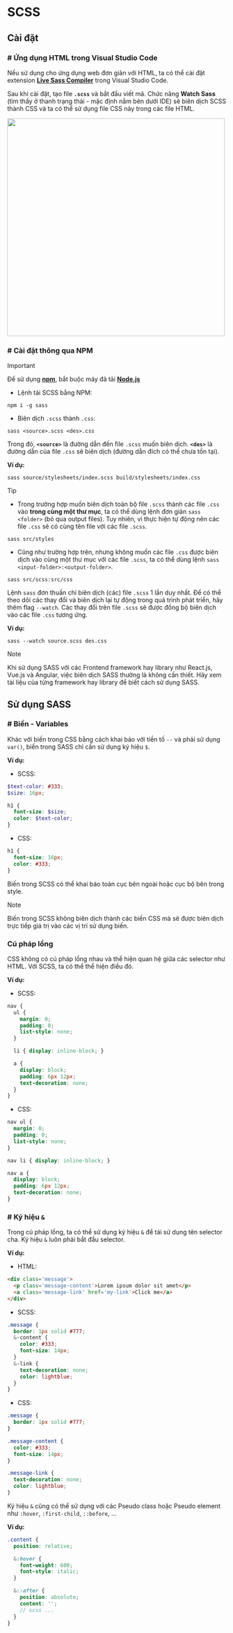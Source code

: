 # SCSS

## Cài đặt

### # Ứng dụng HTML trong Visual Studio Code

Nếu sử dụng cho ứng dụng web đơn giản với HTML, ta có thể cài đặt extension [**Live Sass Compiler**](https://marketplace.visualstudio.com/items?itemName=ritwickdey.live-sass) trong Visual Studio Code. 

Sau khi cài đặt, tạo file **`.scss`** và bắt đầu viết mã. Chức năng **Watch Sass** (tìm thấy ở thanh trạng thái - mặc định nằm bên dưới IDE) sẽ biên dịch SCSS thành CSS và ta có thể sử dụng file CSS này trong các file HTML.

<img src="https://github.com/toabaobutchi/scss/assets/147165208/4b940402-0a2d-4ed3-b337-78db7d938f9a" width="500px" />

### # Cài đặt thông qua NPM

> [!Important]
>
> Để sử dụng [**npm**](https://www.npmjs.com/), bắt buộc máy đã tải [**Node.js**](https://nodejs.org/en)

- Lệnh tải SCSS bằng NPM:

```
npm i -g sass
```

- Biên dịch `.scss` thành `.css`:

```
sass <source>.scss <des>.css
```

Trong đó, **`<source>`** là đường dẫn đến file `.scss` muốn biên dịch. **`<des>`** là đường dẫn của file `.css` sẽ biên dịch (đường dẫn đích có thể chưa tồn tại).

**Ví dụ:**

```
sass source/stylesheets/index.scss build/stylesheets/index.css
```

> [!Tip]
>
> - Trong trường hợp muốn biên dịch toàn bộ file `.scss` thành các file `.css` vào **trong cùng một thư mục**, ta có thể dùng lệnh đơn giản `sass <folder>` (bỏ qua output files). Tuy nhiên, vì thực hiện tự động nên các file `.css` sẽ có cùng tên file với các file `.scss`.
> 
> ```
> sass src/styles
> ```
> 
> - Cũng như trường hợp trên, nhưng không muốn các file `.css` được biên dịch vào cùng một thư mục với các file `.scss`, ta có thể dùng lệnh `sass <input-folder>:<output-folder>`.
>
> ```
> sass src/scss:src/css 
> ```

Lệnh `sass` đơn thuần chỉ biên dịch (các) file `.scss` 1 lần duy nhất. Để có thể theo dõi các thay đổi và biên dịch lại tự động trong quá trình phát triển, hãy thêm flag `--watch`. Các thay đổi trên file `.scss` sẽ được đồng bộ biên dịch vào các file `.css` tương ứng.

**Ví dụ:**

```
sass --watch source.scss des.css
```

> [!Note]
>
> Khi sử dụng SASS với các Frontend framework hay library như React.js, Vue.js và Angular, việc biên dịch SASS thường là không cần thiết. Hãy xem tài liệu của từng framework hay library để biết cách sử dụng SASS.

## Sử dụng SASS

### # Biến - Variables

Khác với biến trong CSS bằng cách khai báo với tiền tố `--` và phải sử dụng `var()`, biến trong SASS chỉ cần sử dụng ký hiệu `$`.

**Ví dụ:**

- SCSS:

```scss
$text-color: #333;
$size: 16px;

h1 {
  font-size: $size;
  color: $text-color;
}
```

- CSS:

```css
h1 {
  font-size: 16px;
  color: #333;
}
```

Biến trong SCSS có thể khai báo toàn cục bên ngoài hoặc cục bộ bên trong style.

> [!Note]
>
> Biến trong SCSS không biên dịch thành các biến CSS mà sẽ được biên dịch trực tiếp giá trị vào các vị trí sử dụng biến.

### Cú pháp lồng

CSS không có cú pháp lồng nhau và thể hiện quan hệ giữa các selector như HTML. Với SCSS, ta có thể thể hiện điều đó.

**Ví dụ:**

- SCSS:

```scss
nav {
  ul {
    margin: 0;
    padding: 0;
    list-style: none;
  }

  li { display: inline-block; }

  a {
    display: block;
    padding: 6px 12px;
    text-decoration: none;
  }
}
```

- CSS:

```css
nav ul {
  margin: 0;
  padding: 0;
  list-style: none;
}

nav li { display: inline-block; }

nav a {
  display: block;
  padding: 6px 12px;
  text-decoration: none;
}
```

### # Ký hiệu `&`

Trong cú pháp lồng, ta có thể sử dụng ký hiệu `&` để tái sử dụng tên selector cha. Ký hiệu `&` luôn phải bắt đầu selector.

**Ví dụ:**

- HTML:

```html
<div class='message'>
  <p class='message-content'>Lorem ipsum dolor sit amet</p>
  <a class='message-link' href='my-link'>Click me</a>
</div>
```

- SCSS:

```scss
.message {
  border: 1px solid #777;
  &-content {
    color: #333;
    font-size: 14px;
  }
  &-link {
    text-decoration: none;
    color: lightblue;
  }
}
```

- CSS:

```css
.message {
  border: 1px solid #777;
}

.message-content {
  color: #333;
  font-size: 14px;
}

.message-link {
  text-decoration: none;
  color: lightblue;
}
```

Ký hiệu `&` cũng có thể sử dụng với các Pseudo class hoặc Pseudo element như `:hover`, `:first-child`, `::before`, ...

**Ví dụ:**

```scss
.content {
  position: relative;

  &:hover {
    font-weight: 600;
    font-style: italic;
  }

  &::after {
    position: absolute;
    content: '';
    // scss ...
  }
}
```



